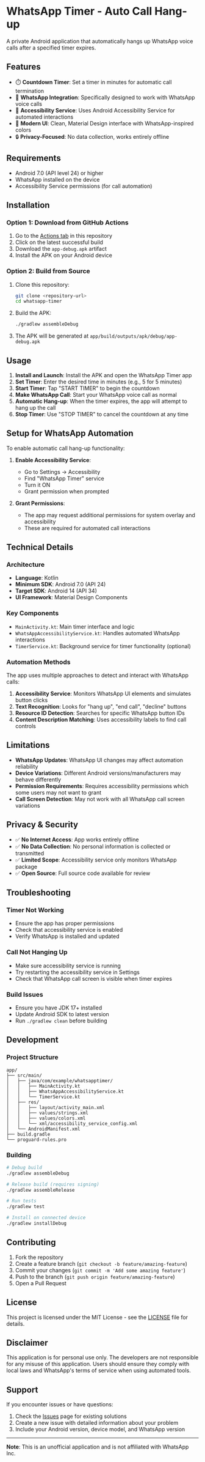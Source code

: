 # WhatsApp Timer - Auto Call Hang-up

A private Android application that automatically hangs up WhatsApp voice calls after a specified timer expires.

## Features

- ⏱️ **Countdown Timer**: Set a timer in minutes for automatic call termination
- 📱 **WhatsApp Integration**: Specifically designed to work with WhatsApp voice calls
- 🔧 **Accessibility Service**: Uses Android Accessibility Service for automated interactions
- 🎨 **Modern UI**: Clean, Material Design interface with WhatsApp-inspired colors
- 🔒 **Privacy-Focused**: No data collection, works entirely offline

## Requirements

- Android 7.0 (API level 24) or higher
- WhatsApp installed on the device
- Accessibility Service permissions (for call automation)

## Installation

### Option 1: Download from GitHub Actions

1. Go to the [Actions tab](../../actions) in this repository
2. Click on the latest successful build
3. Download the `app-debug.apk` artifact
4. Install the APK on your Android device

### Option 2: Build from Source

1. Clone this repository:
   ```bash
   git clone <repository-url>
   cd whatsapp-timer
   ```

2. Build the APK:
   ```bash
   ./gradlew assembleDebug
   ```

3. The APK will be generated at `app/build/outputs/apk/debug/app-debug.apk`

## Usage

1. **Install and Launch**: Install the APK and open the WhatsApp Timer app
2. **Set Timer**: Enter the desired time in minutes (e.g., 5 for 5 minutes)
3. **Start Timer**: Tap "START TIMER" to begin the countdown
4. **Make WhatsApp Call**: Start your WhatsApp voice call as normal
5. **Automatic Hang-up**: When the timer expires, the app will attempt to hang up the call
6. **Stop Timer**: Use "STOP TIMER" to cancel the countdown at any time

## Setup for WhatsApp Automation

To enable automatic call hang-up functionality:

1. **Enable Accessibility Service**:
   - Go to Settings → Accessibility
   - Find "WhatsApp Timer" service
   - Turn it ON
   - Grant permission when prompted

2. **Grant Permissions**:
   - The app may request additional permissions for system overlay and accessibility
   - These are required for automated call interactions

## Technical Details

### Architecture
- **Language**: Kotlin
- **Minimum SDK**: Android 7.0 (API 24)
- **Target SDK**: Android 14 (API 34)
- **UI Framework**: Material Design Components

### Key Components
- `MainActivity.kt`: Main timer interface and logic
- `WhatsAppAccessibilityService.kt`: Handles automated WhatsApp interactions
- `TimerService.kt`: Background service for timer functionality (optional)

### Automation Methods
The app uses multiple approaches to detect and interact with WhatsApp calls:

1. **Accessibility Service**: Monitors WhatsApp UI elements and simulates button clicks
2. **Text Recognition**: Looks for "hang up", "end call", "decline" buttons
3. **Resource ID Detection**: Searches for specific WhatsApp button IDs
4. **Content Description Matching**: Uses accessibility labels to find call controls

## Limitations

- **WhatsApp Updates**: WhatsApp UI changes may affect automation reliability
- **Device Variations**: Different Android versions/manufacturers may behave differently
- **Permission Requirements**: Requires accessibility permissions which some users may not want to grant
- **Call Screen Detection**: May not work with all WhatsApp call screen variations

## Privacy & Security

- ✅ **No Internet Access**: App works entirely offline
- ✅ **No Data Collection**: No personal information is collected or transmitted
- ✅ **Limited Scope**: Accessibility service only monitors WhatsApp package
- ✅ **Open Source**: Full source code available for review

## Troubleshooting

### Timer Not Working
- Ensure the app has proper permissions
- Check that accessibility service is enabled
- Verify WhatsApp is installed and updated

### Call Not Hanging Up
- Make sure accessibility service is running
- Try restarting the accessibility service in Settings
- Check that WhatsApp call screen is visible when timer expires

### Build Issues
- Ensure you have JDK 17+ installed
- Update Android SDK to latest version
- Run `./gradlew clean` before building

## Development

### Project Structure
```
app/
├── src/main/
│   ├── java/com/example/whatsapptimer/
│   │   ├── MainActivity.kt
│   │   ├── WhatsAppAccessibilityService.kt
│   │   └── TimerService.kt
│   ├── res/
│   │   ├── layout/activity_main.xml
│   │   ├── values/strings.xml
│   │   ├── values/colors.xml
│   │   └── xml/accessibility_service_config.xml
│   └── AndroidManifest.xml
├── build.gradle
└── proguard-rules.pro
```

### Building
```bash
# Debug build
./gradlew assembleDebug

# Release build (requires signing)
./gradlew assembleRelease

# Run tests
./gradlew test

# Install on connected device
./gradlew installDebug
```

## Contributing

1. Fork the repository
2. Create a feature branch (`git checkout -b feature/amazing-feature`)
3. Commit your changes (`git commit -m 'Add some amazing feature'`)
4. Push to the branch (`git push origin feature/amazing-feature`)
5. Open a Pull Request

## License

This project is licensed under the MIT License - see the [LICENSE](LICENSE) file for details.

## Disclaimer

This application is for personal use only. The developers are not responsible for any misuse of this application. Users should ensure they comply with local laws and WhatsApp's terms of service when using automated tools.

## Support

If you encounter issues or have questions:

1. Check the [Issues](../../issues) page for existing solutions
2. Create a new issue with detailed information about your problem
3. Include your Android version, device model, and WhatsApp version

---

**Note**: This is an unofficial application and is not affiliated with WhatsApp Inc.